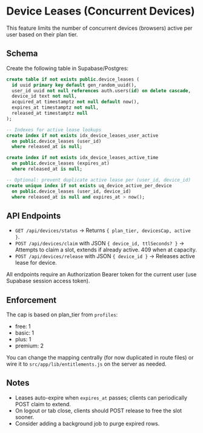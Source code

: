 # Device Leases (Concurrent Devices)

This feature limits the number of concurrent devices (browsers) active per user based on their plan tier.

## Schema

Create the following table in Supabase/Postgres:

```sql
create table if not exists public.device_leases (
  id uuid primary key default gen_random_uuid(),
  user_id uuid not null references auth.users(id) on delete cascade,
  device_id text not null,
  acquired_at timestamptz not null default now(),
  expires_at timestamptz not null,
  released_at timestamptz null
);

-- Indexes for active lease lookups
create index if not exists idx_device_leases_user_active
  on public.device_leases (user_id)
  where released_at is null;

create index if not exists idx_device_leases_active_time
  on public.device_leases (expires_at)
  where released_at is null;

-- Optional: prevent duplicate active lease per (user_id, device_id)
create unique index if not exists uq_device_active_per_device
  on public.device_leases (user_id, device_id)
  where released_at is null and expires_at > now();
```

## API Endpoints

- `GET /api/devices/status` → Returns `{ plan_tier, devicesCap, active }`.
- `POST /api/devices/claim` with JSON `{ device_id, ttlSeconds? }` → Attempts to claim a slot, extends if already active. 409 when at capacity.
- `POST /api/devices/release` with JSON `{ device_id }` → Releases active lease for device.

All endpoints require an Authorization Bearer token for the current user (use Supabase session access token).

## Enforcement

The cap is based on plan_tier from `profiles`:

- free: 1
- basic: 1
- plus: 1
- premium: 2

You can change the mapping centrally (for now duplicated in route files) or wire it to `src/app/lib/entitlements.js` on the server as needed.

## Notes

- Leases auto-expire when `expires_at` passes; clients can periodically POST claim to extend.
- On logout or tab close, clients should POST release to free the slot sooner.
- Consider adding a background job to purge expired rows.
